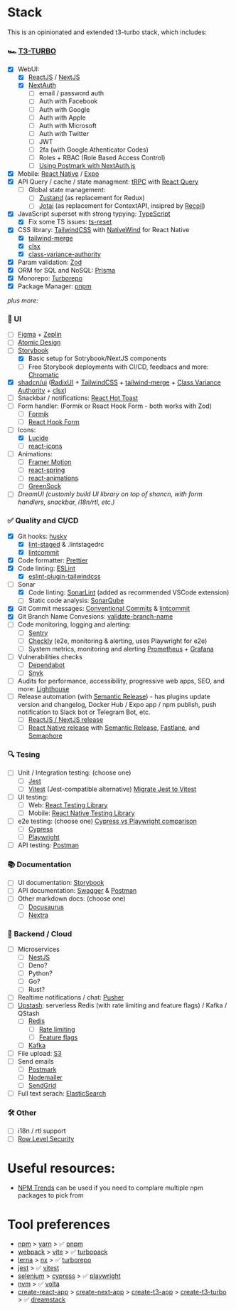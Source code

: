 # Stack

This is an opinionated and extended t3-turbo stack, which includes:

### 🏎️ [T3-TURBO](https://github.com/t3-oss/create-t3-turbo)

- [x] WebUI:
  - [x] [ReactJS](https://react.dev/) / [NextJS](https://nextjs.org/)
  - [x] [NextAuth](https://next-auth.js.org/)
    - [ ] email / password auth
    - [ ] Auth with Facebook
    - [ ] Auth with Google
    - [ ] Auth with Apple
    - [ ] Auth with Microsoft
    - [ ] Auth with Twitter
    - [ ] JWT
    - [ ] 2fa (with Google Athenticator Codes)
    - [ ] Roles + RBAC (Role Based Access Control)
    - [ ] [Using Postmark with NextAuth.js](https://shadcn.com/next-auth-postmark)
- [x] Mobile: [React Native](https://reactnative.dev/) / [Expo](https://expo.dev/)
- [x] API Query / cache / state managment: [tRPC](https://trpc.io/) with [React Query](https://tanstack.com/query/v3/)
  - [ ] Global state management:
    - [ ] [Zustand](https://zustand-demo.pmnd.rs/) (as replacement for Redux)
    - [ ] [Jotai](https://jotai.org/) (as replacement for ContextAPI, insipred by [Recoil](https://recoiljs.org/))
- [x] JavaScript superset with strong typying: [TypeScript](https://www.typescriptlang.org/)
  - [x] Fix some TS issues: [ts-reset](https://github.com/total-typescript/ts-reset)
- [x] CSS library: [TailwindCSS](https://tailwindcss.com/) with [NativeWind](https://www.nativewind.dev/) for React Native
  - [x] [tailwind-merge](https://www.npmjs.com/package/tailwind-merge)
  - [x] [clsx](https://www.npmjs.com/package/clsx)
  - [x] [class-variance-authority](https://cva.style/docs)
- [x] Param validation: [Zod](https://zod.dev/)
- [x] ORM for SQL and NoSQL: [Prisma](https://www.prisma.io/)
- [x] Monorepo: [Turborepo](https://turbo.build/repo)
- [x] Package Manager: [pnpm](https://pnpm.io/)

_plus more:_

### 🪪 UI

- [ ] [Figma](https://www.figma.com/) + [Zeplin](https://zeplin.io/)
- [ ] [Atomic Design](https://atomicdesign.bradfrost.com/chapter-2/)
- [ ] [Storybook](https://storybook.js.org/)
  - [x] Basic setup for Sotrybook/NextJS components
  - [ ] Free Storybook deployments with CI/CD, feedbacs and more: [Chromatic](https://www.chromatic.com/)
- [x] [shadcn/ui](https://ui.shadcn.com/) ([RadixUI](https://www.radix-ui.com/) + [TailwindCSS](https://tailwindcss.com/) + [tailwind-merge](https://github.com/dcastil/tailwind-merge) + [Class Variance Authority](https://github.com/joe-bell/cva) + [clsx](https://github.com/lukeed/clsx))
- [ ] Snackbar / notifications: [React Hot Toast](https://react-hot-toast.com/)
- [ ] Form handler: (Formik or React Hook Form - both works with Zod)
  - [ ] [Formik](https://formik.org/)
  - [ ] [React Hook Form](https://react-hook-form.com/)
- [ ] Icons:
  - [x] [Lucide](https://lucide.dev/)
  - [ ] [react-icons](https://react-icons.github.io/react-icons/)
- [ ] Animations:
  - [ ] [Framer Motion](https://www.framer.com/motion/)
  - [ ] [react-spring](https://www.react-spring.dev/)
  - [ ] [react-animations](https://github.com/FormidableLabs/react-animations)
  - [ ] [GreenSock](https://greensock.com/)
- [ ] _DreamUI (customly build UI library on top of shancn, with form handlers, snackbar, i18n/rtl, etc.)_

### ✅ Quality and CI/CD

- [x] Git hooks: [husky](https://typicode.github.io/husky/#/)
  - [x] [lint-staged](https://github.com/okonet/lint-staged) & .lintstagedrc
  - [x] [lintcommit](https://commitlint.js.org/)
- [x] Code formatter: [Prettier](https://prettier.io/)
- [x] Code linting: [ESLint](https://eslint.org/)
  - [x] [eslint-plugin-tailwindcss](https://github.com/francoismassart/eslint-plugin-tailwindcss)
- [ ] Sonar
  - [x] Code linting: [SonarLint](https://www.sonarsource.com/products/sonarlint/) (added as recommended VSCode extension)
  - [ ] Static code analysis: [SonarQube](https://www.sonarsource.com/products/sonarqube/)
- [x] Git Commit messages: [Conventional Commits](https://www.conventionalcommits.org/en/v1.0.0/) & [lintcommit](https://commitlint.js.org/)
- [x] Git Branch Name Convesions: [validate-branch-name](https://github.com/JsonMa/validate-branch-name#readme)
- [ ] Code monitoring, logging and alerting:
  - [ ] [Sentry](https://sentry.io/welcome/)
  - [ ] [Checkly](https://www.checklyhq.com/) (e2e, monitoring & alerting, uses Playwright for e2e)
  - [ ] System metrics, monitoring and alerting [Prometheus](https://prometheus.io/) + [Grafana](https://grafana.com/)
- [ ] Vulnerabilities checks
  - [ ] [Dependabot](https://docs.github.com/en/code-security/dependabot/dependabot-alerts/about-dependabot-alerts)
  - [ ] [Snyk](https://snyk.io/)
- [ ] Audits for performance, accessibility, progressive web apps, SEO, and more: [Lighthouse](https://developer.chrome.com/docs/lighthouse/overview/#cli)
- [ ] Release automation (with [Semantic Release](https://semantic-release.gitbook.io/semantic-release/)) - has plugins update version and changelog, Docker Hub / Expo app / npm publish, push notification to Slack bot or Telegram Bot, etc.
  - [ ] [ReactJS / NextJS release](https://dev.to/amalv/how-to-setup-semantic-release-for-a-react-app-or-a-next-js-app-25c1)
  - [ ] [React Native release](https://semaphoreci.com/blog/automate-react-native-release) with [Semantic Release](https://github.com/semantic-release/semantic-release), [Fastlane](https://fastlane.tools/), and [Semaphore](https://semaphoreci.com/)

### 🔍 Tesing

- [ ] Unit / Integration testing: (choose one)
  - [ ] [Jest](https://jestjs.io/)
  - [ ] [Vitest](https://vitest.dev/) (Jest-compatible alternative)
        [Migrate Jest to Vitest](https://dev.to/mbarzeev/from-jest-to-vitest-migration-and-benchmark-23pl)
- [ ] UI testing:
  - [ ] Web: [React Testing Library](https://testing-library.com/docs/react-testing-library/intro/)
  - [ ] Mobile: [React Native Testing Library](https://testing-library.com/docs/react-native-testing-library/intro)
- [ ] e2e testing: (choose one) [Cypress vs Playwright comparison](https://www.browserstack.com/guide/playwright-vs-cypress)
  - [ ] [Cypress](https://www.cypress.io/)
  - [ ] [Playwright](https://playwright.dev/)
- [ ] API testing: [Postman](https://www.postman.com/)

### 📚 Documentation

- [ ] UI documentation: [Storybook](https://storybook.js.org/)
- [ ] API documentation: [Swagger](https://swagger.io/) & [Postman](https://www.postman.com/)
- [ ] Other markdown docs: (choose one)
  - [ ] [Docusaurus](https://docusaurus.io/)
  - [ ] [Nextra](https://nextra.site/)

### 💭 Backend / Cloud

- [ ] Microservices
  - [ ] [NestJS](https://nestjs.com/)
  - [ ] Deno?
  - [ ] Python?
  - [ ] Go?
  - [ ] Rust?
- [ ] Realtime notifications / chat: [Pusher](https://pusher.com/)
- [ ] [Upstash](https://upstash.com/): serverless Redis (with rate limiting and feature flags) / Kafka / QStash
  - [ ] [Redis](https://docs.upstash.com/redis)
    - [ ] [Rate limiting](https://upstash.com/blog/upstash-ratelimit)
    - [ ] [Feature flags](https://docs.upstash.com/redis/sdks/edge-flags/overview)
  - [ ] [Kafka](https://docs.upstash.com/kafka)
- [ ] File upload: [S3](https://aws.amazon.com/s3/?nc1=h_ls)
- [ ] Send emails
  - [ ] [Postmark](https://postmarkapp.com/)
  - [ ] [Nodemailer](https://nodemailer.com/about/)
  - [ ] [SendGrid](https://sendgrid.com/)
- [ ] Full text serach: [ElasticSearch](https://www.elastic.co/enterprise-search)

### 🛠️ Other

- [ ] i18n / rtl support
- [ ] [Row Level Security](https://www.postgresql.org/docs/current/ddl-rowsecurity.html)

# Useful resources:

- [NPM Trends](https://npmtrends.com/) can be used if you need to complare multiple npm packages to pick from

# Tool preferences

- [npm](https://www.npmjs.com/) > [yarn](https://yarnpkg.com/) > ✅ [pnpm](https://pnpm.io/)
- [webpack](https://webpack.js.org/) > [vite](https://vitejs.dev/) > ✅ [turbopack](https://turbo.build/pack)
- [lerna](https://lerna.js.org/) > [nx](https://nx.dev/) > ✅ [turborepo](https://turbo.build/repo)
- [jest](https://jestjs.io/) > ✅ [vitest](https://vitest.dev/)
- [selenium](https://www.selenium.dev/) > [cypress](https://www.cypress.io/) > ✅ [playwright](https://playwright.dev/)
- [nvm](https://github.com/nvm-sh/nvm) > ✅ [volta](https://volta.sh/)
- [create-react-app](https://www.npmjs.com/package/create-react-app) > [create-next-app](https://www.npmjs.com/package/create-next-app) > [create-t3-app](https://github.com/t3-oss/create-t3-app) > [create-t3-turbo](https://github.com/t3-oss/create-t3-turbo) > ✅ [dreamstack](https://github.com/olehmelnyk/dream-stack)
